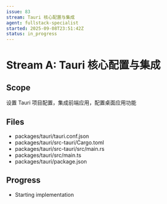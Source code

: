 ```yaml
---
issue: 83
stream: Tauri 核心配置与集成
agent: fullstack-specialist
started: 2025-09-08T23:51:42Z
status: in_progress
---
```


# Stream A: Tauri 核心配置与集成

## Scope

设置 Tauri 项目配置，集成前端应用，配置桌面应用功能

## Files

- packages/tauri/tauri.conf.json
- packages/tauri/src-tauri/Cargo.toml
- packages/tauri/src-tauri/src/main.rs
- packages/tauri/src/main.ts
- packages/tauri/package.json

## Progress

- Starting implementation
